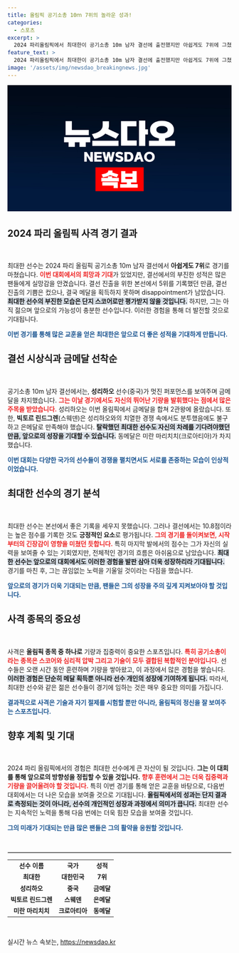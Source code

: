 ```yaml
---
title: 올림픽 공기소총 10ｍ 7위의 놀라운 성과!
categories:
  - 스포츠
excerpt: >
  2024 파리올림픽에서 최대한이 공기소총 10m 남자 결선에 출전했지만 아쉽게도 7위에 그쳤습니다. 금메달은 중국의 성리하오가 차지하며 2관왕에 올랐습니다. 최대한의 다음 도전에 기대해 봅니다!
feature_text: >
  2024 파리올림픽에서 최대한이 공기소총 10m 남자 결선에 출전했지만 아쉽게도 7위에 그쳤습니다. 금메달은 중국의 성리하오가 차지하며 2관왕에 올랐습니다. 최대한의 다음 도전에 기대해 봅니다!
image: '/assets/img/newsdao_breakingnews.jpg'
---
```


<p><img src="/assets/img/newsdao_breakingnews.jpg" alt="bookingtag 속보" /></p>

<h2 data-ke-size="size26">2024 파리 올림픽 사격 경기 결과</h2>

<p data-ke-size="size16">&nbsp;</p> 

<p>최대한 선수는 2024 파리 올림픽 공기소총 10m 남자 결선에서 <strong>아쉽게도 7위</strong>로 경기를 마쳤습니다. <b><span style="color: #ee2323;">이번 대회에서의 희망과 기대</span></b>가 있었지만, 결선에서의 부진한 성적은 많은 팬들에게 실망감을 안겼습니다. 결선 진출을 위한 본선에서 5위를 기록했던 만큼, 결선 진출의 기쁨은 컸으나, 결국 메달을 획득하지 못하며 disappointment가 남았습니다. <b><span style="background-color: #21538527;">최대한 선수의 부진한 모습은 단지 스코어로만 평가받지 않을 것입니다.</span></b> 하지만, 그는 아직 젊으며 앞으로의 가능성이 충분한 선수입니다. 이러한 경험을 통해 더 발전할 것으로 기대됩니다.</p>

<p><b><span style="color: #1a5490;">이번 경기를 통해 많은 교훈을 얻은 최대한은 앞으로 더 좋은 성적을 기대하게 만듭니다.</span></b></p>

<h2 data-ke-size="size26">결선 시상식과 금메달 선착순</h2>

<p data-ke-size="size16">&nbsp;</p>

<p>공기소총 10m 남자 결선에서는, <strong>성리하오</strong> 선수(중국)가 멋진 퍼포먼스를 보여주며 금메달을 차지했습니다. <b><span style="color: #ee2323;">그는 이날 경기에서도 자신의 뛰어난 기량을 발휘했다는 점에서 많은 주목을 받았습니다.</span></b> 성리하오는 이번 올림픽에서 금메달을 합쳐 2관왕에 올랐습니다. 또한, <strong>빅토르 린드그렌</strong>(스웨덴)은 성리하오와의 치열한 경쟁 속에서도 분투했음에도 불구하고 은메달로 만족해야 했습니다. <b><span style="background-color: #21538527;">탈락했던 최대한 선수도 자신의 차례를 기다려야했던 만큼, 앞으로의 성장을 기대할 수 있습니다.</span></b> 동메달은 미란 마리치치(크로아티아)가 차지했습니다.</p>

<p><b><span style="color: #1a5490;">이번 대회는 다양한 국가의 선수들이 경쟁을 펼치면서도 서로를 존중하는 모습이 인상적이었습니다.</span></b></p>

<h2 data-ke-size="size26">최대한 선수의 경기 분석</h2>

<p data-ke-size="size16">&nbsp;</p>

<p>최대한 선수는 본선에서 좋은 기록을 세우지 못했습니다. 그러나 결선에서는 10.8점이라는 높은 점수를 기록한 것도 <strong>긍정적인 요소</strong>로 평가됩니다. <b><span style="color: #ee2323;">그의 경기를 돌이켜보면, 시작부터의 긴장감이 영향을 미쳤던 듯합니다.</span></b> 특히 마지막 발에서의 점수는 그가 자신의 실력을 보여줄 수 있는 기회였지만, 전체적인 경기의 흐름은 아쉬움으로 남았습니다. <b><span style="background-color: #21538527;">최대한 선수는 앞으로의 대회에서도 이러한 경험을 발판 삼아 더욱 성장하리라 기대됩니다.</span></b> 경기를 마친 후, 그는 끊임없는 노력을 기울일 것이라는 다짐을 했습니다.</p>

<p><b><span style="color: #1a5490;">앞으로의 경기가 더욱 기대되는 만큼, 팬들은 그의 성장을 주의 깊게 지켜보아야 할 것입니다.</span></b></p>

<h2 data-ke-size="size26">사격 종목의 중요성</h2>

<p data-ke-size="size16">&nbsp;</p>

<p>사격은 <strong>올림픽 종목 중 하나로</strong> 기량과 집중력이 중요한 스포츠입니다. <b><span style="color: #ee2323;">특히 공기소총이라는 종목은 스코어와 심리적 압박 그리고 기술이 모두 결합된 복합적인 분야입니다.</span></b> 선수들은 오랜 시간 동안 훈련하며 기량을 쌓아왔고, 이 과정에서 많은 경험을 쌓습니다. <b><span style="background-color: #21538527;">이러한 경험은 단순히 메달 획득뿐 아니라 선수 개인의 성장에 기여하게 됩니다.</span></b> 따라서, 최대한 선수와 같은 젊은 선수들이 경기에 임하는 것은 매우 중요한 의미를 가집니다.</p>

<p><b><span style="color: #1a5490;">결과적으로 사격은 기술과 자기 절제를 시험할 뿐만 아니라, 올림픽의 정신을 잘 보여주는 스포츠입니다.</span></b></p>

<h2 data-ke-size="size26">향후 계획 및 기대</h2>

<p data-ke-size="size16">&nbsp;</p>

<p>2024 파리 올림픽에서의 경험은 최대한 선수에게 큰 자산이 될 것입니다. <strong>그는 이 대회를 통해 앞으로의 방향성을 정립할 수 있을 것입니다.</strong> <b><span style="color: #ee2323;">향후 훈련에서 그는 더욱 집중력과 기량을 끌어올려야 할 것입니다.</span></b> 특히 이번 경기를 통해 얻은 교훈을 바탕으로, 다음번 대회에서는 더 나은 모습을 보여줄 것으로 기대됩니다. <b><span style="background-color: #21538527;">올림픽에서의 성과는 단지 결과로 측정되는 것이 아니라, 선수의 개인적인 성장과 과정에서 의미가 큽니다.</span></b> 최대한 선수는 지속적인 노력을 통해 다음 번에는 더욱 힘찬 모습을 보여줄 것입니다.</p>

<p><b><span style="color: #1a5490;">그의 미래가 기대되는 만큼 많은 팬들은 그의 활약을 응원할 것입니다.</span></b> </p>

<p data-ke-size="size16">&nbsp;</p>

<hr style="border: 1px solid #ccc;">

<table style="width: 100%; border-collapse: collapse;">
    <tr>
        <td style="text-align: center; height: 17px;"><b>선수 이름</b></td>
        <td style="text-align: center; height: 17px;"><b>국가</b></td>
        <td style="text-align: center; height: 17px;"><b>성적</b></td>
    </tr>
    <tr>
        <td style="text-align: center; height: 17px;"><b>최대한</b></td>
        <td style="text-align: center; height: 17px;"><b>대한민국</b></td>
        <td style="text-align: center; height: 17px;"><b>7위</b></td>
    </tr>
    <tr>
        <td style="text-align: center; height: 17px;"><b>성리하오</b></td>
        <td style="text-align: center; height: 17px;"><b>중국</b></td>
        <td style="text-align: center; height: 17px;"><b>금메달</b></td>
    </tr>
    <tr>
        <td style="text-align: center; height: 17px;"><b>빅토르 린드그렌</b></td>
        <td style="text-align: center; height: 17px;"><b>스웨덴</b></td>
        <td style="text-align: center; height: 17px;"><b>은메달</b></td>
    </tr>
    <tr>
        <td style="text-align: center; height: 17px;"><b>미란 마리치치</b></td>
        <td style="text-align: center; height: 17px;"><b>크로아티아</b></td>
        <td style="text-align: center; height: 17px;"><b>동메달</b></td>
    </tr>
</table>

<p data-ke-size="size16">&nbsp;</p>
실시간 뉴스 속보는, <a href="https://newsdao.kr" rel="dofollow">https://newsdao.kr</a>


